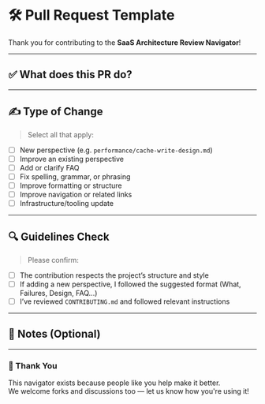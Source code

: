 # 🛠 Pull Request Template

Thank you for contributing to the **SaaS Architecture Review Navigator**!

---

## ✅ What does this PR do?

<!-- Short summary. For example: Adds a new perspective about cache write strategy. -->

---

## ✍️ Type of Change

> Select all that apply:

- [ ] New perspective (e.g. `performance/cache-write-design.md`)
- [ ] Improve an existing perspective
- [ ] Add or clarify FAQ
- [ ] Fix spelling, grammar, or phrasing
- [ ] Improve formatting or structure
- [ ] Improve navigation or related links
- [ ] Infrastructure/tooling update

---

## 🔍 Guidelines Check

> Please confirm:

- [ ] The contribution respects the project’s structure and style
- [ ] If adding a new perspective, I followed the suggested format (What, Failures, Design, FAQ...)
- [ ] I’ve reviewed `CONTRIBUTING.md` and followed relevant instructions

---

## 🧠 Notes (Optional)

<!-- Anything to help reviewers understand context, intention, edge cases -->

---

### 🙌 Thank You

This navigator exists because people like you help make it better.  
We welcome forks and discussions too — let us know how you're using it!

